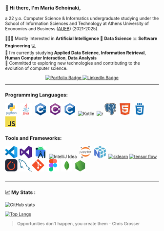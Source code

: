 ### 👋 Hi there, I'm Maria Schoinaki,
a 22 y.o. Computer Science & Informatics undergraduate studying under the School of Information Sciences and Technology at Athens University of Economics and Business (<a href='https://www.aueb.gr/en'>AUEB</a>) (2021-2025).

👩🏻‍💻 Mostly Interested in  **Artificial Intelligence** 🤖  **Data Science** 📊  **Software Engineering** 💻 <br>
📖 I’m currently studying **Applied Data Science**, **Information Retrieval**, **Human Computer Interaction**, **Data Analysis** <br>
🎯 Committed to exploring new technologies and contributing to the evolution of computer science.

<div id="badges" align="center">
  <a href="mariaschoinaki.github.io/Portfolio" target="_blank">
    <img src="https://img.shields.io/badge/Portfolio-ff69b4?style=for-the-badge&logo=web&logoColor=white" alt="Portfolio Badge"/>
  </a>
  <a href="https://www.linkedin.com/in/maria-schoinaki" target="_blank">
    <img src="https://img.shields.io/badge/LinkedIn-blue?style=for-the-badge&logo=linkedin&logoColor=white" alt="LinkedIn Badge"/>
  </a>
</div>

  
  
---

<h3 align="left">Programming Languages:</h3>
<div align="left">
  <img src="https://github.com/devicons/devicon/blob/master/icons/python/python-original-wordmark.svg" title="Python" alt="Python" width="40" height="40"/>&nbsp;
  <img src="https://github.com/devicons/devicon/blob/master/icons/java/java-original-wordmark.svg" title="Java" alt="Java" width="40" height="40"/>&nbsp;
  <img src="https://github.com/devicons/devicon/blob/master/icons/cplusplus/cplusplus-original.svg" title="C++" alt="C++" width="40" height="40"/>&nbsp;
  <img src="https://github.com/devicons/devicon/blob/master/icons/csharp/csharp-original.svg" title="C#" alt="C#" width="40" height="40"/>&nbsp;
  <img src="https://github.com/devicons/devicon/blob/master/icons/c/c-original.svg" title="C" alt="C" width="40" height="40"/>&nbsp;
  <img src="https://user-images.githubusercontent.com/25181517/185062810-7ee0c3d2-17f2-4a98-9d8a-a9576947692b.png" title="Kotlin" alt="Kotlin" width="40" height="40"/>&nbsp;
  <img src="https://upload.wikimedia.org/wikipedia/commons/thumb/1/1b/R_logo.svg/1200px-R_logo.svg.png" alt="r" width="40" height="40">
  <img src="https://github.com/devicons/devicon/blob/master/icons/postgresql/postgresql-original.svg" title="PostgreSQL" alt="PostgreSQL" width="40" height="40"/>&nbsp;
  <img src="https://github.com/devicons/devicon/blob/master/icons/html5/html5-original.svg" title="HTML5" alt="HTML" width="40" height="40"/>&nbsp;
  <img src="https://github.com/devicons/devicon/blob/master/icons/css3/css3-plain-wordmark.svg"  title="CSS3" alt="CSS" width="40" height="40"/>&nbsp;
  <img src="https://github.com/devicons/devicon/blob/master/icons/javascript/javascript-original.svg"  title="JavaScript" alt="JavaScript" width="36" height="36"/>&nbsp;

<h3 align="left">Tools and Frameworks:</h3>
  <img src="https://github.com/devicons/devicon/blob/master/icons/vscode/vscode-original.svg" title="VSCode" alt="VSCode" width="40" height="40"/>&nbsp;
  <img src="https://github.com/devicons/devicon/blob/master/icons/visualstudio/visualstudio-plain.svg" title="Visual Studio" alt="Visual Studio" width="40" height="40"/>&nbsp;
  <img src="https://github.com/devicons/devicon/blob/master/icons/androidstudio/androidstudio-original.svg" title="Android Studio" alt="Android Studio" width="40" height="40"/>&nbsp;
  <img src="https://media.giphy.com/media/iJWXxAr2Za6EtN2Row/giphy.gif" title="IntelliJ Idea" alt="IntelliJ Idea" width="40" height="40"/>&nbsp;
  <img src="https://github.com/devicons/devicon/blob/master/icons/jupyter/jupyter-original-wordmark.svg" title="Jupyter" alt="Jupyter" width="40" height="40"/>&nbsp;
  <img src="https://github.com/devicons/devicon/blob/master/icons/numpy/numpy-original.svg" title="Numpy" alt="Numpy" width="40" height="40"/>&nbsp;
  <a href="https://scikit-learn.org/stable/index.html" target="_blank"><img src="https://github.com/scikit-learn/scikit-learn/blob/main/doc/logos/scikit-learn-logo.png" alt="sklearn" width="60" height="40"/></a>
  <a href="https://www.tensorflow.org/" target="_blank"><img src="https://github.com/gilbarbara/logos/blob/main/logos/tensorflow.svg" alt="tensor flow" width="40" height="40"/></a>
  <a href="https://pytorch.org/" target="_blank"><img src="https://github.com/tandpfun/skill-icons/blob/main/icons/PyTorch-Dark.svg" alt="pytorch" width="40" height="40"/></a>
  <a href="https://www.mysql.com/" target="_blank"><img src="https://github.com/devicons/devicon/blob/master/icons/mysql/mysql-original.svg" alt="my sql" width="40" height="40"/> </a>
  <img src="https://github.com/devicons/devicon/blob/master/icons/git/git-original.svg" title="Git" alt="Git" width="40" height="40"/>&nbsp;
  <img src="https://github.com/devicons/devicon/blob/master/icons/figma/figma-original.svg" title="Figma" alt="Figma" width="40" height="40"/>&nbsp;
  <!--<img src="https://cdn-icons-png.flaticon.com/128/11104/11104255.png" title="Github" alt="Github" width="40" height="40"/>&nbsp;-->
  <img src="https://github.com/devicons/devicon/blob/master/icons/mongodb/mongodb-original.svg"  title="MongoDB" alt="MongoDB" width="36" height="36"/>&nbsp;
  <img src="https://github.com/devicons/devicon/blob/master/icons/nodejs/nodejs-original.svg"  title="NodeJS" alt="NodeJS" width="36" height="36"/>&nbsp;
  <!--<img src="https://cdn-icons-png.flaticon.com/128/5968/5968853.png" title="Gitlab" alt="Gitlab" width="40" height="40"/>&nbsp;-->
</div>
<br>

---

<div align="left">
  
### 📈 My Stats :
![GitHub stats](https://github-readme-streak-stats.herokuapp.com?user=MariaSchoinaki&theme=radical)

<!-- ![GitHub Streak](https://github-readme-stats.vercel.app/api?username=MariaSchoinaki&rank_icon=github&theme=radical&layout=compact) -->

[![Top Langs](https://github-readme-stats.vercel.app/api/top-langs/?username=MariaSchoinaki&layout=compact&theme=radical)](https://github.com/anuraghazra/github-readme-stats)

<!-- <img src="https://komarev.com/ghpvc/?username=MariaSchoinaki&style=flat-square&color=blue" alt=""/> -->
</div>

<div align="left">
  
> Opportunities don't happen, you create them - Chris Grosser

</div>
